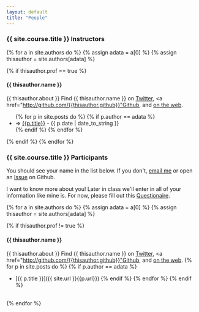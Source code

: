 ```yaml
---
layout: default
title: "People"
---
```



### {{ site.course.title }} Instructors  
{% for a in site.authors do %}
  {% assign adata = a[0] %}
  {% assign thisauthor = site.authors[adata] %}
  
  {% if thisauthor.prof == true %}
#### {{ thisauthor.name }}
{{ thisauthor.about }}  Find {{ thisauthor.name }} on <a href="http://twitter.com/{{thisauthor.twitter}}">Twitter</a>, <a href="http://github.com/{{thisauthor.github}}"Github</a>, and <a href="{{thisauthor.website}}">on the web</a>.

<ul class="posts">
    {% for p in site.posts do %}
      {% if p.author == adata %}
<li><span>=>  <a href="{{ site.url }}{{p.url}}">{{p.title}}</a> - {{ p.date | date_to_string }}</span></li>
      {% endif %}
    {% endfor %}
</ul>

  {% endif %}
{% endfor %}

### {{ site.course.title }} Participants

You should see your name in the list below.  If you don't, [email me](mailto:eah13@live.unc.edu) or open an [Issue](https://github.com/silshack/fall2013/issues) on Github.

I want to know more about you!  Later in class we'll enter in all of your information like mine is.  For now, please fill out this [Questionaire](https://docs.google.com/forms/d/17ARiUX0_7klnWME0vbFzeK9SyskuvB4Lgj3VZDdBTu0/viewform).

{% for a in site.authors do %}
  {% assign adata = a[0] %}
  {% assign thisauthor = site.authors[adata] %}
  
  {% if thisauthor.prof != true %}
#### {{ thisauthor.name }}
{{ thisauthor.about }}  Find {{ thisauthor.name }} on <a href="http://twitter.com/{{thisauthor.twitter}}">Twitter</a>, <a href="http://github.com/{{thisauthor.github}}"Github</a>, and <a href="{{thisauthor.website}}">on the web</a>.
    {% for p in site.posts do %}
      {% if p.author == adata %}
* [{{ p.title }}]({{ site.url }}{{p.url}})
      {% endif %}
    {% endfor %}
  {% endif %}
<br/>
{% endfor %}


